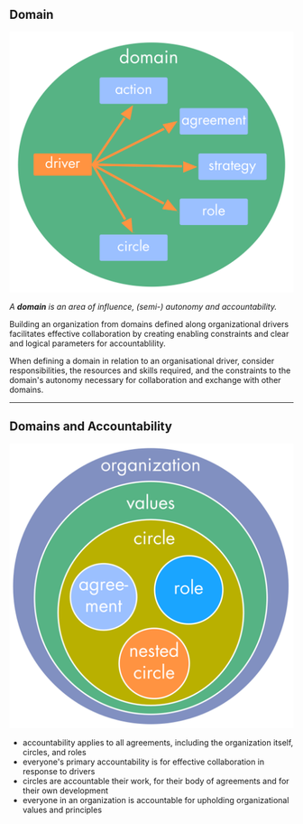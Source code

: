 ## Domain

![right,fit](img/tension-driver-domain/driver-response-full.png)

_A **domain** is an area of influence, (semi-) autonomy and accountability._


Building an organization from domains defined along organizational drivers facilitates effective collaboration by creating enabling constraints and clear and logical parameters for accountablility.

When defining a domain in relation to an organisational driver, consider  
responsibilities, the resources and skills required, and the constraints to the domain's autonomy necessary for collaboration and exchange with other domains. 


---

## Domains and Accountability

![right,fit](img/tension-driver-domain/nested-domains.png)

* accountability applies to all agreements, including the organization itself, circles, and roles
* everyone's primary accountability is for effective collaboration in response to drivers
* circles are accountable their work, for their body of agreements and for their own development
* everyone in an organization is accountable for upholding organizational values and principles


